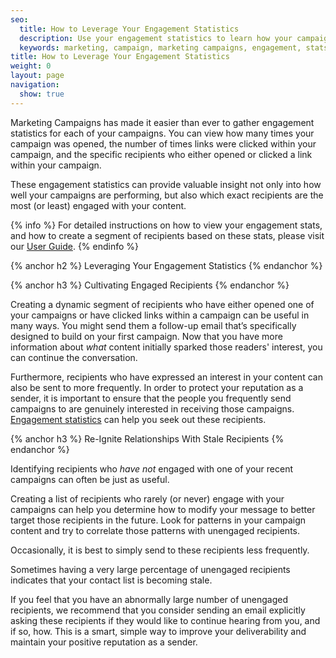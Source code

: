 ```yaml
---
seo:
  title: How to Leverage Your Engagement Statistics
  description: Use your engagement statistics to learn how your campaigns are performing, and how to target certain recipients.
  keywords: marketing, campaign, marketing campaigns, engagement, stats, metrics
title: How to Leverage Your Engagement Statistics
weight: 0
layout: page
navigation:
  show: true
---
```


Marketing Campaigns has made it easier than ever to gather engagement statistics for each of your campaigns. You can view how many times your campaign was opened, the number of times links were clicked within your campaign, and the specific recipients who either opened or clicked a link within your campaign.

These engagement statistics can provide valuable insight not only into how well your campaigns are performing, but also which exact recipients are the most (or least) engaged with your content.

{% info %}
For detailed instructions on how to view your engagement stats, and how to create a segment of recipients based on these stats, please visit our [User Guide]({{root_url}}/User_Guide/Marketing_Campaigns/Campaigns/index.html#-Engagement-Statistics).
{% endinfo %}

{% anchor h2 %}
Leveraging Your Engagement Statistics
{% endanchor %}

{% anchor h3 %}
Cultivating Engaged Recipients
{% endanchor %}

Creating a dynamic segment of recipients who have either opened one of your campaigns or have clicked links within a campaign can be useful in many ways. You might send them a follow-up email that’s specifically designed to build on your first campaign. Now that you have more information about _what_ content initially sparked those readers' interest, you can continue the conversation.

Furthermore, recipients who have expressed an interest in your content can also be sent to more frequently. In order to protect your reputation as a sender, it is important to ensure that the people you frequently send campaigns to are genuinely interested in receiving those campaigns. [Engagement statistics]({{root_url}}/User_Guide/Marketing_Campaigns/Campaigns/index.html#-Engagement-Statistics) can help you seek out these recipients.

{% anchor h3 %}
Re-Ignite Relationships With Stale Recipients
{% endanchor %}

Identifying recipients who _have not_ engaged with one of your recent campaigns can often be just as useful.

Creating a list of recipients who rarely (or never) engage with your campaigns can help you determine how to modify your message to better target those recipients in the future. Look for patterns in your campaign content and try to correlate those patterns with unengaged recipients.

Occasionally, it is best to simply send to these recipients less frequently.

Sometimes having a very large percentage of unengaged recipients indicates that your contact list is becoming stale.

If you feel that you have an abnormally large number of unengaged recipients, we recommend that you consider sending an email explicitly asking these recipients if they would like to continue hearing from you, and if so, how. This is a smart, simple way to improve your deliverability and maintain your positive reputation as a sender.
